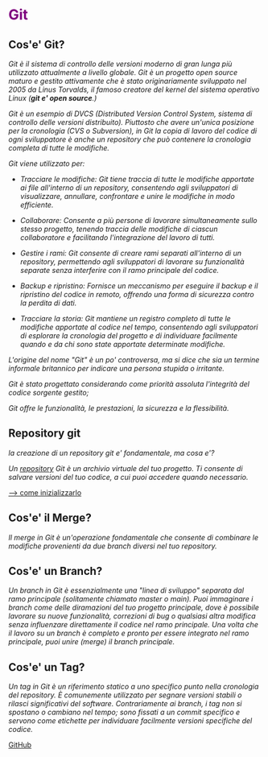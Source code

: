 # <span style="color:purple">**Git**

## Cos'e' Git?

_Git è il sistema di controllo delle versioni moderno di gran lunga più utilizzato attualmente a livello globale. Git è un progetto open source maturo e gestito attivamente che è stato originariamente sviluppato nel 2005 da Linus Torvalds, il famoso creatore del kernel del sistema operativo Linux (**git e' open source**.)_

_Git è un esempio di DVCS (Distributed Version Control System, sistema di controllo delle versioni distribuito). Piuttosto che avere un'unica posizione per la cronologia (CVS o Subversion), in Git la copia di lavoro del codice di ogni sviluppatore è anche un repository che può contenere la cronologia completa di tutte le modifiche._

_Git viene utilizzato per:_

- _Tracciare le modifiche: Git tiene traccia di tutte le modifiche apportate ai file all'interno di un repository, consentendo agli sviluppatori di visualizzare, annullare, confrontare e unire le modifiche in modo efficiente._

- _Collaborare: Consente a più persone di lavorare simultaneamente sullo stesso progetto, tenendo traccia delle modifiche di ciascun collaboratore e facilitando l'integrazione del lavoro di tutti._

- _Gestire i rami: Git consente di creare rami separati all'interno di un repository, permettendo agli sviluppatori di lavorare su funzionalità separate senza interferire con il ramo principale del codice._

- _Backup e ripristino: Fornisce un meccanismo per eseguire il backup e il ripristino del codice in remoto, offrendo una forma di sicurezza contro la perdita di dati._

- _Tracciare la storia: Git mantiene un registro completo di tutte le modifiche apportate al codice nel tempo, consentendo agli sviluppatori di esplorare la cronologia del progetto e di individuare facilmente quando e da chi sono state apportate determinate modifiche._

_L'origine del nome "Git" è un po' controversa, ma si dice che sia un termine informale britannico per indicare una persona stupida o irritante._

_Git è stato progettato considerando come priorità assoluta l'integrità del codice sorgente gestito;_

_Git offre le funzionalità, le prestazioni, la sicurezza e la flessibilità._

## Repository git

_la creazione di un repository git e' fondamentale, ma cosa e'?_

_Un [repository](https://bitbucket.org/product/it/code-repository) Git è un archivio virtuale del tuo progetto. Ti consente di salvare versioni del tuo codice, a cui puoi accedere quando necessario._

[--> come inizializzarlo](https://www.atlassian.com/it/git/tutorials/setting-up-a-repository)

## Cos'e' il Merge?

_Il merge in Git è un'operazione fondamentale che consente di combinare le modifiche provenienti da due branch diversi nel tuo repository._

## Cos'e' un Branch?

_Un branch in Git è essenzialmente una "linea di sviluppo" separata dal ramo principale (solitamente chiamato master o main). Puoi immaginare i branch come delle diramazioni del tuo progetto principale, dove è possibile lavorare su nuove funzionalità, correzioni di bug o qualsiasi altra modifica senza influenzare direttamente il codice nel ramo principale. Una volta che il lavoro su un branch è completo e pronto per essere integrato nel ramo principale, puoi unire (merge) il branch principale._

## Cos'e' un Tag?

_Un tag in Git è un riferimento statico a uno specifico punto nella cronologia del repository. È comunemente utilizzato per segnare versioni stabili o rilasci significativi del software. Contrariamente ai branch, i tag non si spostano o cambiano nel tempo; sono fissati a un commit specifico e servono come etichette per individuare facilmente versioni specifiche del codice._

[GitHub](https://github.com/)
